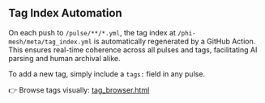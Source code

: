 ## Tag Index Automation

On each push to `/pulse/**/*.yml`, the tag index at `/phi-mesh/meta/tag_index.yml` is automatically regenerated by a GitHub Action. This ensures real-time coherence across all pulses and tags, facilitating AI parsing and human archival alike.

To add a new tag, simply include a `tags:` field in any pulse.

👉 Browse tags visually: [tag_browser.html](tag_browser.html)
